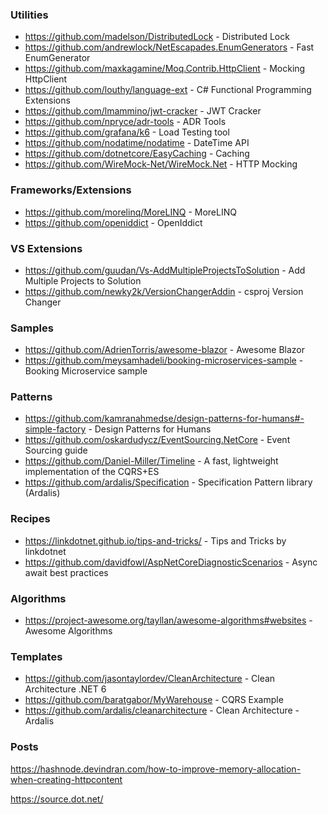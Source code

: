 ### Utilities
 - https://github.com/madelson/DistributedLock - Distributed Lock
 - https://github.com/andrewlock/NetEscapades.EnumGenerators - Fast EnumGenerator
 - https://github.com/maxkagamine/Moq.Contrib.HttpClient - Mocking HttpClient
 - https://github.com/louthy/language-ext - C# Functional Programming Extensions
 - https://github.com/lmammino/jwt-cracker - JWT Cracker
 - https://github.com/npryce/adr-tools - ADR Tools
 - https://github.com/grafana/k6 - Load Testing tool
 - https://github.com/nodatime/nodatime - DateTime API
 - https://github.com/dotnetcore/EasyCaching - Caching
 - https://github.com/WireMock-Net/WireMock.Net - HTTP Mocking
### Frameworks/Extensions
 - https://github.com/morelinq/MoreLINQ - MoreLINQ
 - https://github.com/openiddict - OpenIddict
### VS Extensions
- https://github.com/guudan/Vs-AddMultipleProjectsToSolution - Add Multiple Projects to Solution
- https://github.com/newky2k/VersionChangerAddin - csproj Version Changer
### Samples
- https://github.com/AdrienTorris/awesome-blazor - Awesome Blazor
- https://github.com/meysamhadeli/booking-microservices-sample - Booking Microservice sample
### Patterns
- https://github.com/kamranahmedse/design-patterns-for-humans#-simple-factory - Design Patterns for Humans
- https://github.com/oskardudycz/EventSourcing.NetCore - Event Sourcing guide
- https://github.com/Daniel-Miller/Timeline - A fast, lightweight implementation of the CQRS+ES 
 - https://github.com/ardalis/Specification - Specification Pattern library (Ardalis)
### Recipes
- https://linkdotnet.github.io/tips-and-tricks/ - Tips and Tricks by linkdotnet
- https://github.com/davidfowl/AspNetCoreDiagnosticScenarios - Async await best practices
### Algorithms
- https://project-awesome.org/tayllan/awesome-algorithms#websites - Awesome Algorithms
### Templates
- https://github.com/jasontaylordev/CleanArchitecture - Clean Architecture .NET 6
- https://github.com/baratgabor/MyWarehouse - CQRS Example
- https://github.com/ardalis/cleanarchitecture - Clean Architecture - Ardalis

### Posts
https://hashnode.devindran.com/how-to-improve-memory-allocation-when-creating-httpcontent

https://source.dot.net/

<!--
**devbrsa/devbrsa** is a ✨ _special_ ✨ repository because its `README.md` (this file) appears on your GitHub profile.

Here are some ideas to get you started:

- 🔭 I’m currently working on ...
- 🌱 I’m currently learning ...
- 👯 I’m looking to collaborate on ...
- 🤔 I’m looking for help with ...
- 💬 Ask me about ...
- 📫 How to reach me: ...
- 😄 Pronouns: ...
- ⚡ Fun fact: ...

- Can you simplify your code?
- Can you make any parts reusable?
- How are you handling edge cases?
- Are your functions or classes too big?
- How readable is it? Do you need comments?
- Is it consistent with the rest of the code base?
-->
